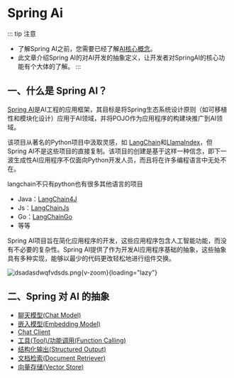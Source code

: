 
# Spring Ai

::: tip 注意
- 了解Spring AI之前，您需要已经了解[AI核心概念](../guide/concepts.md)。
- 此文章介绍Spring AI的对AI开发的抽象定义，让开发者对SpringAI的核心功能有个大体的了解。
  :::
## 一、什么是 Spring AI？

[Spring AI](https://github.com/spring-projects/spring-ai)是AI工程的应用框架，其目标是将Spring生态系统设计原则（如可移植性和模块化设计）应用于AI领域，并将POJO作为应用程序的构建块推广到AI领域。

该项目从著名的Python项目中汲取灵感，如 [LangChain](https://github.com/langchain-ai)和[LlamaIndex](https://github.com/run-llama/llama_index)，但Spring AI不是这些项目的直接复制。该项目的创建是基于这样一种信念，即下一波生成性AI应用程序不仅面向Python开发人员，而且将在许多编程语言中无处不在。

langchain不只有python也有很多其他语言的项目
- Java：[LangChain4J](https://github.com/langchain4j/langchain4j)
- Js：[LangChainJs](https://github.com/langchain-ai/langchainjs)
- Go：[LangChainGo](https://github.com/tmc/langchaingo)
- 等等

Spring AI项目旨在简化应用程序的开发，这些应用程序包含人工智能功能，而没有不必要的复杂性。Spring AI提供了作为开发AI应用程序基础的抽象，这些抽象具有多种实现，能够以最少的代码更改轻松地进行组件交换。

![dsadasdwqfvdsds.png](/images/dsadasdwqfvdsds.png){v-zoom}{loading="lazy"}

## 二、Spring 对 AI 的抽象

- [聊天模型(Chat Model)](chat-model)
- [嵌入模型(Embedding Model)](embedding-model)
- [Chat Client](chat-client)
- [工具(Tool)/功能调用(Function Calling)](function-calling)
- [结构化输出(Structured Output)](structured-output)
- [文档检索(Document Retriever)](document-retriever)
- [向量存储(Vector Store)](vector-store)